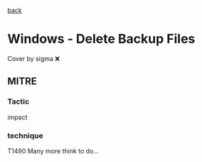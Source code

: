 [back](../index.md)
# Windows - Delete Backup Files
Cover by sigma :x: 
## MITRE
### Tactic
impact
### technique
T1490
Many more think to do...